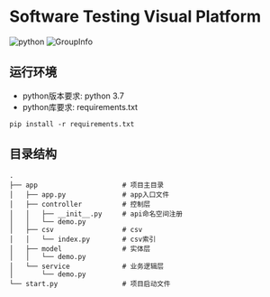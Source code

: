 # Software Testing Visual Platform
![python](https://img.shields.io/badge/python-3.7-green)
![GroupInfo](https://img.shields.io/badge/Group%20Size-3-orange)
## 运行环境

- python版本要求: python 3.7
- python库要求: requirements.txt

```shell script
pip install -r requirements.txt 
```

## 目录结构

```text
.
├── app                     # 项目主目录
│   ├── app.py              # app入口文件
│   ├── controller          # 控制层
│   │   ├── __init__.py     # api命名空间注册
│   │   └── demo.py
│   ├── csv                 # csv
│   │   └── index.py        # csv索引
│   ├── model               # 实体层
│   │   └── demo.py
│   └── service             # 业务逻辑层
│       └── demo.py
└── start.py                # 项目启动文件
```

